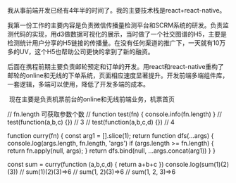 我从事前端开发已经有4年半的时间了。我的主要技术栈是react+react-native。

​	我第一份工作的主要内容是负责微信传播量检测平台和SCRM系统的研发。负责监测代码的实现，用d3做数据可视化的展示，当时做了一个社交图谱的H5，主要是检测统计用户分享的H5链接的传播量。在没有任何渠道的推广下，一天就有10万多的UV，这个H5也帮助公司更快的拿到了新的融资。

​	后面在携程前期主要负责邮轮预定和订单的开发。用react和react-native重构了邮轮的online和无线的下单系统，页面相应速度显著提升。开发前端多端组件库，一套逻辑，多端可以使用，降低了开发多端的成本。

​	现在主要是负责机票前台的online和无线前端业务，机票首页

// fn.length 可获取参数个数
// function test(fn) { console.info(fn.length) }
// test(function(a,b,c) {}) // 3
// test(function(a,b,c,d) {}) // 4

function curry(fn) {
    const arg1 = [].slice(1);
    return function dfs(...args) {
        console.log(args.length,  fn.length, 'args')
        if (args.length >= fn.length) {
            return fn.apply(null, args);
        }
        return dfs.bind(null, ...args.concat(arg1))
    }
}

const sum = curry(function (a,b,c,d) {
    return a+b+c
})
console.log(sum(1)(2)(3))
// sum(1)(2)(3)=>6
// sum(1, 2)(3)=>6
// sum(1, 2, 3)=>6